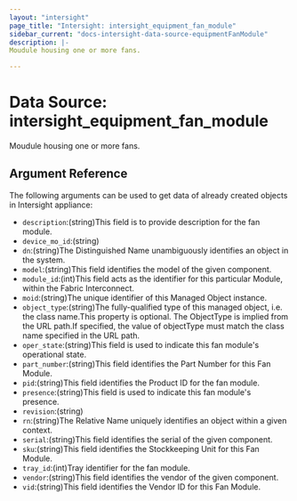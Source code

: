 ```yaml
---
layout: "intersight"
page_title: "Intersight: intersight_equipment_fan_module"
sidebar_current: "docs-intersight-data-source-equipmentFanModule"
description: |-
Moudule housing one or more fans.

---
```


# Data Source: intersight_equipment_fan_module
Moudule housing one or more fans.

## Argument Reference
The following arguments can be used to get data of already created objects in Intersight appliance:
* `description`:(string)This field is to provide description for the fan module.
* `device_mo_id`:(string)
* `dn`:(string)The Distinguished Name unambiguously identifies an object in the system.
* `model`:(string)This field identifies the model of the given component.
* `module_id`:(int)This field acts as the identifier for this particular Module, within the Fabric Interconnect.
* `moid`:(string)The unique identifier of this Managed Object instance.
* `object_type`:(string)The fully-qualified type of this managed object, i.e. the class name.This property is optional. The ObjectType is implied from the URL path.If specified, the value of objectType must match the class name specified in the URL path.
* `oper_state`:(string)This field is used to indicate this fan module's operational state.
* `part_number`:(string)This field identifies the Part Number for this Fan Module.
* `pid`:(string)This field identifies the Product ID for the fan module.
* `presence`:(string)This field is used to indicate this fan module's presence.
* `revision`:(string)
* `rn`:(string)The Relative Name uniquely identifies an object within a given context.
* `serial`:(string)This field identifies the serial of the given component.
* `sku`:(string)This field identifies the Stockkeeping Unit for this Fan Module.
* `tray_id`:(int)Tray identifier for the fan module.
* `vendor`:(string)This field identifies the vendor of the given component.
* `vid`:(string)This field identifies the Vendor ID for this Fan Module.
